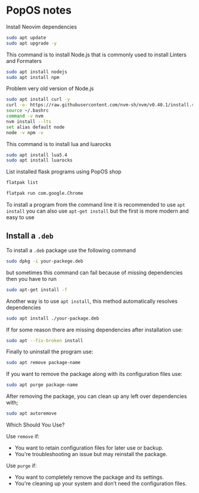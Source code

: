 # PopOS notes

Install Neovim dependencies

```bash
sudo apt update
sudo apt upgrade -y
```

This command is to install Node.js that is commonly used to install Linters and Formaters

```bash
sudo apt install nodejs
sudo apt install npm
```

Problem very old version of Node.js

```bash
sudo apt install curl -y
curl -o- https://raw.githubusercontent.com/nvm-sh/nvm/v0.40.1/install.sh | bash
source ~/.bashrc
command -v nvm
nvm install --lts
set alias default node
node -v npm -v
```

This command is to install lua and luarocks

```bash
sudo apt install lua5.4
sudo apt install luarocks
```

List installed flask programs using PopOS shop

```bash
flatpak list
```

```bash
flatpak run com.google.Chrome
```

To install a program from the command line it is recommended to use `apt install`
you can also use `apt-get install` but the first is more modern and easy to use


## Install a `.deb`

To install a `.deb` package use the following command

```bash
sudo dpkg -i your-packege.deb
```
but sometimes this command can fail because of missing dependencies then you have to run

```bash
sudo apt-get install -f
```

Another way is to use `apt install`, this method automatically resolves dependencies

```bash
sudo apt install ./your-package.deb
```

If for some reason there are missing dependencies after installation use:

```bash
sudo apt --fix-broken install
```

Finally to uninstall the program use:

```bash
sudo apt remove package-name
```

If you want to remove the package along with its configuration files use:

```bash
sudo apt purge package-name
```

After removing the package, you can clean up any left over dependencies with;

```bash
sudo apt autoremove
```

Which Should You Use?

Use `remove` if:

- You want to retain configuration files for later use or backup.
- You're troubleshooting an issue but may reinstall the package.

Use `purge` if:

- You want to completely remove the package and its settings.
- You're cleaning up your system and don’t need the configuration files.
